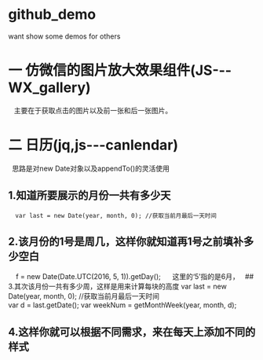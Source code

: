 # github_demo
want show some demos for others
# 一 仿微信的图片放大效果组件(JS---WX_gallery)
    主要在于获取点击的图片以及前一张和后一张图片。
# 二 日历(jq,js---canlendar)
     思路是对new Date对象以及appendTo()的灵活使用
     
   ## 1.知道所要展示的月份一共有多少天
      var last = new Date(year, month, 0); //获取当前月最后一天时间  
   ## 2.该月份的1号是周几，这样你就知道再1号之前填补多少空白
      f = new Date(Date.UTC(2016, 5, 1)).getDay();
      这里的‘5’指的是6月，
   ## 3.其次该月份一共有多少周，这样是用来计算每块的高度 
      var last = new Date(year, month, 0); //获取当前月最后一天时间  
		    var d = last.getDate();
		    var weekNum = getMonthWeek(year, month, d);
   ## 4.这样你就可以根据不同需求，来在每天上添加不同的样式
     
